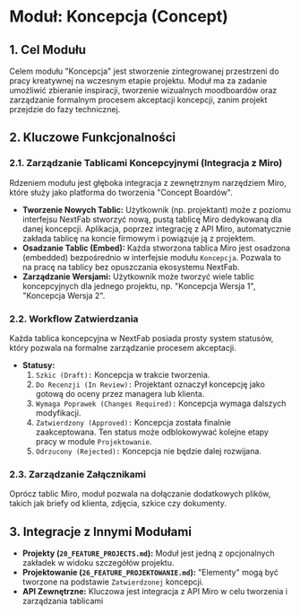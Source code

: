 # Moduł: Koncepcja (Concept)

## 1. Cel Modułu

Celem modułu "Koncepcja" jest stworzenie zintegrowanej przestrzeni do pracy kreatywnej na wczesnym etapie projektu. Moduł ma za zadanie umożliwić zbieranie inspiracji, tworzenie wizualnych moodboardów oraz zarządzanie formalnym procesem akceptacji koncepcji, zanim projekt przejdzie do fazy technicznej.

## 2. Kluczowe Funkcjonalności

### 2.1. Zarządzanie Tablicami Koncepcyjnymi (Integracja z Miro)
Rdzeniem modułu jest głęboka integracja z zewnętrznym narzędziem Miro, które służy jako platforma do tworzenia "Concept Boardów".

- **Tworzenie Nowych Tablic:** Użytkownik (np. projektant) może z poziomu interfejsu NextFab stworzyć nową, pustą tablicę Miro dedykowaną dla danej koncepcji. Aplikacja, poprzez integrację z API Miro, automatycznie zakłada tablicę na koncie firmowym i powiązuje ją z projektem.
- **Osadzanie Tablic (Embed):** Każda stworzona tablica Miro jest osadzona (embedded) bezpośrednio w interfejsie modułu `Koncepcja`. Pozwala to na pracę na tablicy bez opuszczania ekosystemu NextFab.
- **Zarządzanie Wersjami:** Użytkownik może tworzyć wiele tablic koncepcyjnych dla jednego projektu, np. "Koncepcja Wersja 1", "Koncepcja Wersja 2".

### 2.2. Workflow Zatwierdzania
Każda tablica koncepcyjna w NextFab posiada prosty system statusów, który pozwala na formalne zarządzanie procesem akceptacji.

- **Statusy:**
    1.  `Szkic (Draft):` Koncepcja w trakcie tworzenia.
    2.  `Do Recenzji (In Review):` Projektant oznaczył koncepcję jako gotową do oceny przez managera lub klienta.
    3.  `Wymaga Poprawek (Changes Required):` Koncepcja wymaga dalszych modyfikacji.
    4.  `Zatwierdzony (Approved):` Koncepcja została finalnie zaakceptowana. Ten status może odblokowywać kolejne etapy pracy w module `Projektowanie`.
    5.  `Odrzucony (Rejected):` Koncepcja nie będzie dalej rozwijana.

### 2.3. Zarządzanie Załącznikami
Oprócz tablic Miro, moduł pozwala na dołączanie dodatkowych plików, takich jak briefy od klienta, zdjęcia, szkice czy dokumenty.

## 3. Integracje z Innymi Modułami

- **Projekty (`20_FEATURE_PROJECTS.md`):** Moduł jest jedną z opcjonalnych zakładek w widoku szczegółów projektu.
- **Projektowanie (`26_FEATURE_PROJEKTOWANIE.md`):** "Elementy" mogą być tworzone na podstawie `Zatwierdzonej` koncepcji.
- **API Zewnętrzne:** Kluczowa jest integracja z API Miro w celu tworzenia i zarządzania tablicami
